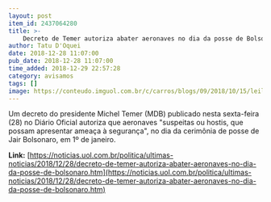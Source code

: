 ```yaml
---
layout: post
item_id: 2437064280
title: >-
    Decreto de Temer autoriza abater aeronaves no dia da posse de Bolsonaro
author: Tatu D'Oquei
date: 2018-12-28 11:07:00
pub_date: 2018-12-28 11:07:00
time_added: 2018-12-29 22:57:28
category: avisamos
tags: []
image: https://conteudo.imguol.com.br/c/carros/blogs/09/2018/10/15/leilao-da-fab-tem-caca-supersonico-com-preco-de-chery-qq-1539619985783_v2_615x300.jpg
---
```


Um decreto do presidente Michel Temer (MDB) publicado nesta sexta-feira (28) no Diário Oficial autoriza que aeronaves "suspeitas ou hostis, que possam apresentar ameaça à segurança", no dia da cerimônia de posse de Jair Bolsonaro, em 1º de janeiro.

**Link:** [https://noticias.uol.com.br/politica/ultimas-noticias/2018/12/28/decreto-de-temer-autoriza-abater-aeronaves-no-dia-da-posse-de-bolsonaro.htm](https://noticias.uol.com.br/politica/ultimas-noticias/2018/12/28/decreto-de-temer-autoriza-abater-aeronaves-no-dia-da-posse-de-bolsonaro.htm)

